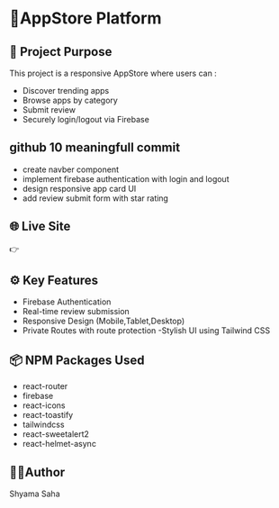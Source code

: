 # 📱AppStore Platform

## 🎯 Project Purpose
This project is a responsive AppStore where users can :

- Discover trending apps
- Browse apps by category
- Submit review
- Securely login/logout via Firebase


##  github 10 meaningfull commit 
* create navber component
* implement firebase authentication with login and logout
* design responsive app card UI
* add review submit form with star rating

## 🌐 Live Site 
👉 

## ⚙️ Key Features
- Firebase Authentication
- Real-time review submission
- Responsive Design (Mobile,Tablet,Desktop)
- Private Routes with route protection
-Stylish UI using Tailwind CSS

## 📦 NPM Packages Used
- react-router
- firebase
- react-icons
- react-toastify
- tailwindcss
- react-sweetalert2
- react-helmet-async

## 👩‍💻Author
Shyama Saha



